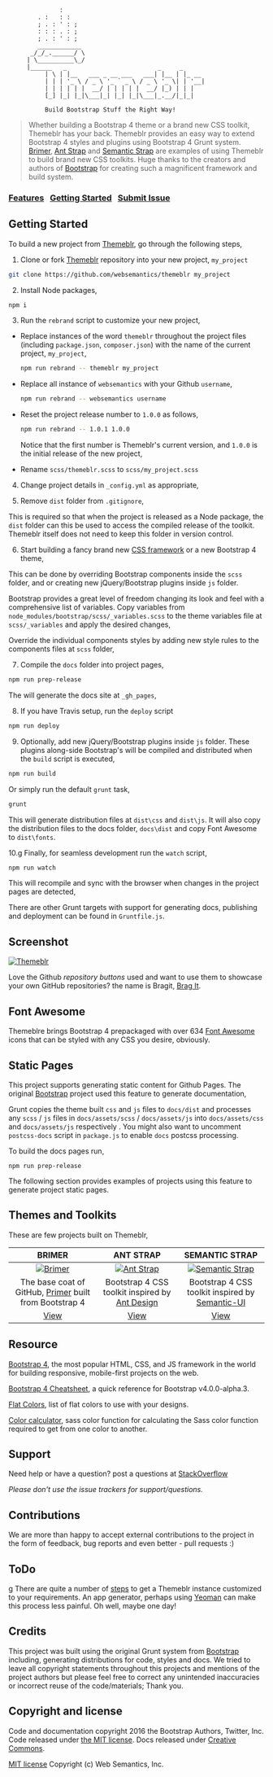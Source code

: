 ```
              :
        . :   : :
        ; . : ' : ;
        : : : . : ;  
        ; . : ' : ;
        ____________
      _/_/_.______/ \
     | \__________\_/
     |______   _                         _     _      
          | \ | |__   ___ _ __ ___   ___| |__ | |_ __
          | | | '_ \ / _ \ '_ ` _ \ / _ \ '_ \| | '__|
          | | | | | |  __/ | | | | |  __/ |_) | | |   
          [_] |_| |_|\___|_| |_| |_|\___|_.__/|_|_|  

          Build Bootstrap Stuff the Right Way!

```
>  Whether building a Bootstrap 4 theme or a brand new CSS toolkit, Themeblr has your back. Themeblr provides an easy way to extend Bootstrap 4 styles and plugins using Bootstrap 4 Grunt system. [Brimer](https://github.com/websemantics/Brimer), [Ant Strap](https://github.com/websemantics/ant-strap) and [Semantic Strap](https://github.com/websemantics/semantic-strap) are examples of using Themeblr to build brand new CSS toolkits. Huge thanks to the creators and authors of [Bootstrap](https://getbootstrap.com/) for creating such a magnificent framework and build system.

### [Features](http://websemantics.github.io/themeblr)&nbsp;&nbsp;&nbsp;[Getting Started](#getting-started)&nbsp;&nbsp;&nbsp;[Submit Issue](https://github.com/websemantics/themeblr/issues)


## Getting Started

To build a new project from [Themeblr](https://github.com/websemantics/themeblr), go through the following steps,

1. Clone or fork [Themeblr](https://github.com/websemantics/themeblr) repository into your new project,  `my_project`

  ```bash
  git clone https://github.com/websemantics/themeblr my_project
  ```

2. Install Node packages,

  ```bash
  npm i
  ```

3. Run the `rebrand` script to customize your new project,

  * Replace instances of the word `themeblr` throughout the project files (including `package.json`, `composer.json`) with the name of the current project, `my_project`,

    ```bash
    npm run rebrand -- themeblr my_project
    ```

  * Replace all instance of `websemantics` with your Github `username`,

    ```bash
    npm run rebrand -- websemantics username
    ```

  * Reset the project release number to `1.0.0` as follows,

    ```bash
    npm run rebrand -- 1.0.1 1.0.0
    ```
    Notice that the first number is Themeblr's current version, and `1.0.0` is the initial release of the new project,

  * Rename `scss/themeblr.scss` to `scss/my_project.scss`

4. Change project details in `_config.yml` as appropriate,

5. Remove `dist` folder from `.gitignore`,

  This is required so that when the project is released as a Node package, the `dist` folder can this be used to access the compiled release of the toolkit. Themeblr itself does not need to keep this folder in version control.

6. Start building a fancy brand new [CSS framework](#themes-and-toolkits) or a new Bootstrap 4 theme,

  This can be done by overriding Bootstrap components inside the `scss` folder, and or creating new jQuery/Bootstrap plugins inside `js` folder.

  Bootstrap provides a great level of freedom changing its look and feel with a comprehensive list of variables. Copy variables from `node_modules/bootstrap/scss/_variables.scss` to
  the theme variables file at `scss/_variables` and apply the desired changes,

  Override the individual components styles by adding new style rules to the components files at `scss` folder,

7. Compile the `docs` folder into project pages,

  ```bash
  npm run prep-release
  ```

  The will generate the docs site at `_gh_pages`,

8. If you have Travis setup, run the `deploy` script

  ```bash
  npm run deploy
  ```

9. Optionally, add new  jQuery/Bootstrap plugins inside `js` folder. These plugins along-side Bootstrap's will be compiled and distributed when the `build` script is executed,

  ```bash
  npm run build
  ```

  Or simply run the default `grunt` task,

  ```bash
  grunt
  ```

  This will generate distribution files at `dist\css` and `dist\js`. It will also copy the distribution files to the docs folder, `docs\dist` and copy Font Awesome to `dist\fonts`.

10.g Finally, for seamless development run the `watch` script,

  ```bash
  npm run watch
  ```

  This will recompile and sync with the browser when changes in the project pages are detected,

There are other Grunt targets with support for generating docs, publishing and deployment can be found in `Gruntfile.js`.


## Screenshot

[![Themeblr](https://raw.githubusercontent.com/websemantics/themeblr/master/docs/assets/img/themeblr.png)](https://websemantics.github.io/themeblr/)

Love the Github *repository buttons* used and want to use them to showcase your own GitHub repositories? the name is Bragit, [Brag It](http://websemantics.github.io/bragit/).


## Font Awesome

Themeblre brings Bootstrap 4 prepackaged with over 634 [Font Awesome](http://fontawesome.io/) icons that can be styled with any CSS you desire, obviously.


## Static Pages

This project supports generating static content for Github Pages. The original [Bootstrap](https://github.com/twbs/bootstrap) project used this feature to generate documentation,

Grunt copies the theme built `css` and `js` files to `docs/dist` and processes any `scss` / `js` files in `docs/assets/scss` / `docs/assets/js` into  `docs/assets/css` and  `docs/assets/js` respectively . You might also want to uncomment `postcss-docs` script in `package.js` to enable `docs` postcss processing.

To build the docs pages run,

```
npm run prep-release
```

The following section provides examples of projects using this feature to generate project static pages.


## Themes and Toolkits

These are few projects built on Themeblr,

| BRIMER        | ANT STRAP           | SEMANTIC STRAP  |
|:-------------:|:-------------:|:-----:|
| [![Brimer](https://raw.githubusercontent.com/websemantics/themeblr/master/docs/assets/img/brimer.png)](https://websemantics.github.io/brimer/) | [![Ant Strap](https://raw.githubusercontent.com/websemantics/themeblr/master/docs/assets/img/ant-strap.png)](https://websemantics.github.io/ant-strap/) | [![Semantic Strap](https://raw.githubusercontent.com/websemantics/themeblr/master/docs/assets/img/semantic-strap.png)](https://websemantics.github.io/semantic-strap/) |
| The base coat of GitHub, [Primer](http://primercss.io/) built from Bootstrap 4 | Bootstrap 4 CSS toolkit inspired by [Ant Design](http://ant.design/) | Bootstrap 4 CSS toolkit inspired by [Semantic-UI](http://semantic-ui.com/) |
| [View](https://websemantics.github.io/brimer/) | [View](https://websemantics.github.io/ant-strap/) | [View](https://websemantics.github.io/semantic-strap/) |


## Resource

[Bootstrap 4](http://v4-alpha.getbootstrap.com/), the most popular HTML, CSS, and JS framework in the world for building responsive, mobile-first projects on the web.

[Bootstrap 4 Cheatsheet](https://hackerthemes.com/bootstrap-cheatsheet/), a quick reference for Bootstrap v4.0.0-alpha.3.

[Flat Colors](http://www.flatdesigncolors.com/), list of flat colors to use with your designs.

[Color calculator](http://razorjam.github.io/sasscolourfunctioncalculator/), sass color function for calculating the Sass color function required to get from one color to another.


## Support

Need help or have a question? post a questions at [StackOverflow](https://stackoverflow.com/questions/tagged/themeblr)

*Please don't use the issue trackers for support/questions.*


## Contributions

We are more than happy to accept external contributions to the project in the form of feedback, bug reports and even better - pull requests :)


## ToDo
g
There are quite a number of [steps](#getting-started) to get a Themeblr instance customized to your requirements. An app generator, perhaps using [Yeoman](https://github.com/yeoman/generator) can make this process less painful. Oh well, maybe one day!


## Credits

This project was built using the original Grunt system from [Bootstrap](https://github.com/twbs/bootstrap) including, generating distributions for code, styles and docs. We tried to leave all copyright statements throughout this projects and mentions of the project authors but please feel free to correct any unintended inaccuracies or incorrect reuse of the code/materials; Thank you.


## Copyright and license

Code and documentation copyright 2016 the Bootstrap Authors, Twitter, Inc. Code released under [the MIT license](https://github.com/twbs/bootstrap/blob/master/LICENSE). Docs released under [Creative Commons](https://github.com/twbs/bootstrap/blob/master/docs/LICENSE).

[MIT license](http://opensource.org/licenses/mit-license.php)
Copyright (c) Web Semantics, Inc.
